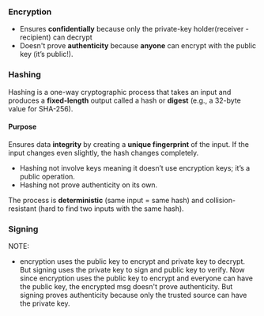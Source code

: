 ### Encryption
- Ensures **confidentially** because only the private-key holder(receiver - recipient) can decrypt
- Doesn't prove **authenticity** because **anyone** can encrypt with the public key (it’s public!).

### Hashing

Hashing is a one-way cryptographic process that takes an input and produces a **fixed-length** output
called a hash or **digest** (e.g., a 32-byte value for SHA-256).

#### Purpose

Ensures data **integrity** by creating a **unique fingerprint** of the input. If the input changes even slightly, the hash changes completely.

- Hashing not involve keys meaning it doesn’t use encryption keys; it’s a public operation. 
- Hashing not prove authenticity on its own.

The process is **deterministic** (same input = same hash) and collision-resistant (hard to find two inputs with the same hash).

### Signing

NOTE: 
- encryption uses the public key to encrypt and private key to decrypt. But signing uses the private key to sign and public key
to verify. Now since encryption uses the public key to encrypt and everyone can have the public key, the encrypted msg doesn't
prove authenticity. But signing proves authenticity because only the trusted source can have the private key.
